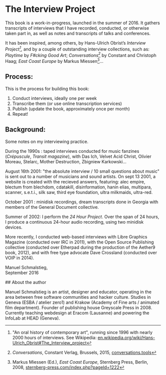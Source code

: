 # The Interview Project

This book is a work-in-progress, launched in the summer of 2016. It gathers transcripts of interviews that I have recorded, conducted, or otherwise taken part in, as well as notes and transcripts of talks and conferences. 

It has been inspired, among others, by Hans-Ulrich Obrist’s *Interview Project[^huo]*, and by a couple of outstanding interview collections, such as: *Playtime* by *F#cking Good Art*; *Conversations[^conv]* by Constant and Christoph Haag; *East Coast Europe* by Markus Miessen[^ECE]...

## Process:

This is the process for building this book:

1. Conduct interviews, ideally one per week
2. Transcribe them (or use online transcription services)
3. Publish (update the book, approximately once per month)
4. Repeat!

## Background:

Some notes on my interviewing practice. 

During the 1990s : taped interviews conducted for music fanzines (*Crépuscule*, *Transit magazine*), with Das Ich, Velvet Acid Christ, Olivier Moreau, Stelarc, Mother Destruction, Zbigniew Karkowski...

August 16th 2001: "the absolute interview / 10 small questions about music" is sent out to a number of musicians and sound artists.
On sept 13 2001, a website is created with the recieved answers, featuring: alec empire, blectum from blechdom, cdatakill, disinformation, hanin elias, multipara, scanner, s.e.t.i., silk saw, third eye foundation, ultra milkmaids, ultra-red.

October 2001 : minidisk recordings, dream transcripts done in Georgia with members of the General Document collective.

Summer of 2002: I perform the *24 Hour Project*. Over the span of 24 hours, I produce a continuous 24-hour audio recording, using two minidisk devices.

More recently, I conducted web-based interviews with Libre Graphics Magazine (conducted over IRC in 2011), with the Open Source Publishing collective (conducted over Etherpad during the production of the Aether9 book, 2012), and with free type advocate Dave Crossland (conducted over VOIP in 2014).

Manuel Schmalstieg,   
September 2016

## About the author

Manuel Schmalstieg is an artist, designer and educator, operating in the area between free software communities and hacker culture. Studies in Geneva (ESBA / atelier zero1) and Krakow (Academy of Fine arts / animated film department). Founder of publishing house Greyscale Press in 2008. Currently teaching webdesign at Eracom (Lausanne) and powering the InfoLab at HEAD (Geneva).


[^huo]: "An oral history of contemporary art", running since 1996 with nearly 2000 hours of interviews. See Wikipedia: [en.wikipedia.org/wiki/Hans-Ulrich_Obrist#The_Interview_project](https://en.wikipedia.org/wiki/Hans-Ulrich_Obrist#The_Interview_project)

[^conv]: *Conversations*, Constant Verlag, Brussels, 2015, [conversations.tools](http://conversations.tools/)

[^ECE]: Markus Miessen (Ed.), *East Coast Europe*, Sternberg Press, Berlin, 2008, [sternberg-press.com/index.php?pageId=1222](http://www.sternberg-press.com/index.php?pageId=1222)

